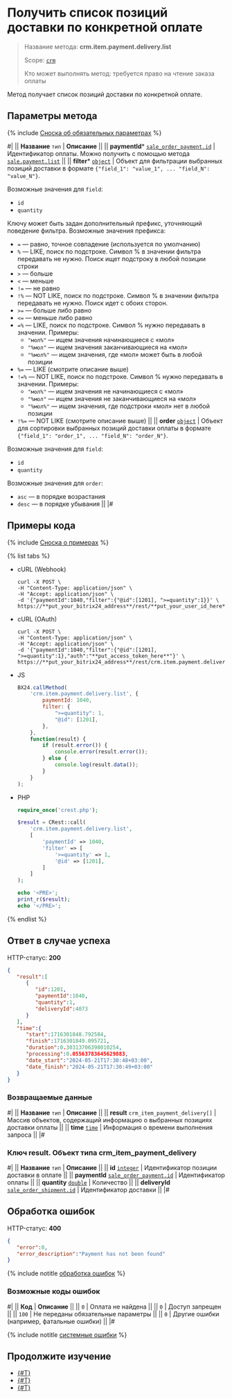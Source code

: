 # Получить список позиций доставки по конкретной оплате

> Название метода: **crm.item.payment.delivery.list**
>
> Scope: [`crm`](../../../../scopes/permissions.md)
>
> Кто может выполнять метод: требуется право на чтение заказа оплаты

Метод получает список позиций доставки по конкретной оплате.

## Параметры метода

{% include [Сноска об обязательных параметрах](../../../../../_includes/required.md) %}

#|
|| **Название**
`тип` | **Описание** ||
|| **paymentId***
[`sale_order_payment.id`](../../../../sale/data-types.md#sale_order_payment) | Идентификатор оплаты.
Можно получить с помощью метода [`sale.payment.list`](../../../../sale/payment/sale-payment-list.md) ||
|| **filter***
[`object`](../../../../data-types.md) | Объект для фильтрации выбранных позиций доставки в формате `{"field_1": "value_1", ... "field_N": "value_N"}`.
 
Возможные значения для `field`:
- `id`
- `quantity`

Ключу может быть задан дополнительный префикс, уточняющий поведение фильтра. Возможные значения префикса:

- `=` — равно, точное совпадение (используется по умолчанию)
- `%` — LIKE, поиск по подстроке. Символ % в значении фильтра передавать не нужно. Поиск ищет подстроку в любой позиции строки
- `>` — больше
- `<` — меньше
- `!=` — не равно
- `!%` — NOT LIKE, поиск по подстроке. Символ % в значении фильтра передавать не нужно. Поиск идет с обоих сторон.
- `>=` — больше либо равно
- `<=` — меньше либо равно
- `=%` — LIKE, поиск по подстроке. Символ % нужно передавать в значении. Примеры: 
    - `"мол%"` — ищем значения начинающиеся с «мол»
    - `"%мол"` — ищем значения заканчивающиеся на «мол»
    - `"%мол%"` — ищем значения, где «мол» может быть в любой позиции
- `%=` — LIKE (смотрите описание выше)
- `!=%` — NOT LIKE, поиск по подстроке. Символ % нужно передавать в значении. Примеры:
    - `"мол%"` — ищем значения не начинающиеся с «мол»
    - `"%мол"` — ищем значения не заканчивающиеся на «мол»
    - `"%мол%"` — ищем значения, где подстроки «мол» нет в любой позиции
- `!%=` — NOT LIKE (смотрите описание выше)
||
|| **order**
[`object`](../../../../data-types.md) | Объект для сортировки выбранных позиций доставки оплаты в формате `{"field_1": "order_1", ... "field_N": "order_N"}`.
 
Возможные значения для `field`:
- `id`
- `quantity`
 
Возможные значения для `order`:

- `asc` — в порядке возрастания
- `desc` — в порядке убывания
 ||
|#

## Примеры кода

{% include [Сноска о примерах](../../../../../_includes/examples.md) %}

{% list tabs %}

- cURL (Webhook)

    ```http
    curl -X POST \
    -H "Content-Type: application/json" \
    -H "Accept: application/json" \
    -d '{"paymentId":1040,"filter":{"@id":[1201], ">=quantity":1}}' \
    https://**put_your_bitrix24_address**/rest/**put_your_user_id_here**/**put_your_webhook_here**/crm.item.payment.delivery.list
    ```

- cURL (OAuth) 

    ```http
    curl -X POST \
    -H "Content-Type: application/json" \
    -H "Accept: application/json" \
    -d '{"paymentId":1040,"filter":{"@id":[1201], ">=quantity":1},"auth":"**put_access_token_here**"}' \
    https://**put_your_bitrix24_address**/rest/crm.item.payment.delivery.list
    ```

- JS

    ```js
    BX24.callMethod(
        'crm.item.payment.delivery.list', {
            paymentId: 1040,
            filter: {
                ">=quantity": 1,
                "@id": [1201],
            },
        },
        function(result) {
            if (result.error()) {
                console.error(result.error());
            } else {
                console.log(result.data());
            }
        }
    );
    ```

- PHP

    ```php
    require_once('crest.php');

    $result = CRest::call(
        'crm.item.payment.delivery.list',
        [
            'paymentId' => 1040,
            'filter' => [
                '>=quantity' => 1,
                '@id' => [1201],
            ]
        ]
    );

    echo '<PRE>';
    print_r($result);
    echo '</PRE>';
    ```

{% endlist %}

## Ответ в случае успеха

HTTP-статус: **200**

```json
{
   "result":[
      {
         "id":1201,
         "paymentId":1040,
         "quantity":1,
         "deliveryId":4073
      }
   ],
   "time":{
      "start":1716301848.792584,
      "finish":1716301849.095721,
      "duration":0.30313706398010254,
      "processing":0.05563783645629883,
      "date_start":"2024-05-21T17:30:48+03:00",
      "date_finish":"2024-05-21T17:30:49+03:00"
   }
}
```

### Возвращаемые данные

#|
|| **Название**
`тип` | **Описание** ||
|| **result**
`crm_item_payment_delivery[]` | Массив объектов, содержащий информацию о выбранных позициях доставки оплаты ||
|| **time**
[`time`](../../../../data-types.md) | Информация о времени выполнения запроса ||
|#

### Ключ result. Объект типа crm_item_payment_delivery 

#|
|| **Название**
`тип` | **Описание** ||
|| **id**
[`integer`](../../../../data-types.md) | Идентификатор позиции доставки в оплате ||
|| **paymentId**
[`sale_order_payment.id`](../../../../sale/data-types.md#sale_order_payment) | Идентификатор оплаты  ||
|| **quantity**
[`double`](../../../../data-types.md) | Количество ||
|| **deliveryId**
[`sale_order_shipment.id`](../../../../sale/data-types.md#sale_order_shipment)  | Идентификатор доставки ||
|#

## Обработка ошибок

HTTP-статус: **400**

```json
{
   "error":0,
   "error_description":"Payment has not been found"
}
```

{% include notitle [обработка ошибок](../../../../../_includes/error-info.md) %}

### Возможные коды ошибок

#|
|| **Код** | **Описание** ||
|| `0` | Оплата не найдена ||
|| `0` | Доступ запрещен ||
|| `100` | Не переданы обязательные параметры ||
|| `0` | Другие ошибки (например, фатальные ошибки) ||
|#

{% include notitle [системные ошибки](../../../../../_includes/system-errors.md) %}

## Продолжите изучение

- [{#T}](./crm-item-payment-delivery-add.md)
- [{#T}](./crm-item-payment-delivery-delete.md)
- [{#T}](./crm-item-payment-delivery-set-delivery.md)